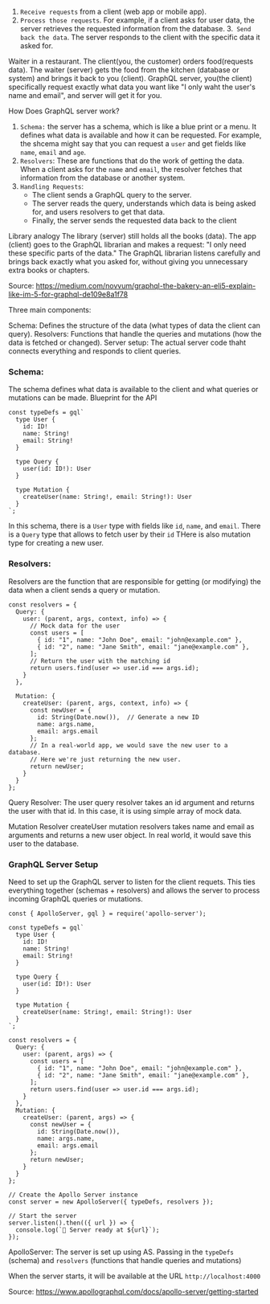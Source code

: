 1. `Receive requests` from a client (web app or mobile app).
2. `Process those requests`. For example, if a client asks for user data, the server retrieves the requested information from the database.
3.` Send back the data`. The server responds to the client with the specific data it asked for.

Waiter in a restaurant. The client(you, the customer) orders food(requests data). The waiter (server) gets the food from the kitchen (database or system) and brings it back to you (client).
GraphQL server, you(the client) specifically request exactly what data you want like "I only waht the user's name and email", and server will get it for you. 

How Does GraphQL server work?
1. `Schema:` the server has a schema, which is like a blue print or a menu. It defines what data is available and how it can be requested.
For example, the shcema might say that you can request a `user` and get fields like `name`, `email` and `age`.
2. `Resolvers`: These are functions that do the work of getting the data. When a client asks for the `name` and `email`, the resolver fetches that information from the database or another system.
3. `Handling Requests`:
   - The client sends a GraphQL query to the server.
   - The server reads the query, understands which data is being asked for, and users resolvers to get that data.
   - Finally, the server sends the requested data back to the client


Library analogy
The library (server) still holds all the books (data).
The app (client) goes to the GraphQL librarian and makes a request: "I only need these specific parts of the data."
The GraphQL librarian listens carefully and brings back exactly what you asked for, without giving you unnecessary extra books or chapters.

Source: https://medium.com/novvum/graphql-the-bakery-an-eli5-explain-like-im-5-for-graphql-de109e8a1f78

Three main components:

Schema: Defines the structure of the data (what types of data the client can query).
Resolvers: Functions that handle the queries and mutations (how the data is fetched or changed).
Server setup: The actual server code thaht connects everything and responds to client queries.

### Schema:
The schema defines what data is available to the client and what queries or mutations can be made. Blueprint for the API

```
const typeDefs = gql`
  type User {
    id: ID!
    name: String!
    email: String!
  }

  type Query {
    user(id: ID!): User
  }

  type Mutation {
    createUser(name: String!, email: String!): User
  }
`;
```
In this schema, there is a `User` type with fields like `id`, `name`, and `email`.
There is a `Query` type that allows to fetch user by their `id`
THere is also mutation type for creating a new user.

### Resolvers:

Resolvers are the function that are responsible for getting (or modifying) the data when a client sends a query or mutation.

```
const resolvers = {
  Query: {
    user: (parent, args, context, info) => {
      // Mock data for the user
      const users = [
        { id: "1", name: "John Doe", email: "john@example.com" },
        { id: "2", name: "Jane Smith", email: "jane@example.com" },
      ];
      // Return the user with the matching id
      return users.find(user => user.id === args.id);
    }
  },

  Mutation: {
    createUser: (parent, args, context, info) => {
      const newUser = {
        id: String(Date.now()),  // Generate a new ID
        name: args.name,
        email: args.email
      };
      // In a real-world app, we would save the new user to a database.
      // Here we're just returning the new user.
      return newUser;
    }
  }
};
```
Query Resolver:
The user query resolver takes an id argument and returns the user with that id. In this case, it is using simple array of mock data.

Mutation Resolver 
createUser mutation resolvers takes name and email as arguments and returns a new user object. In real world, it would save this user to the database. 

### GraphQL Server Setup 
Need to set up the GraphQL server to listen for the client requets. This ties everything together (schemas + resolvers) and allows the server to process incoming GraphQL queries or mutations.

```
const { ApolloServer, gql } = require('apollo-server');

const typeDefs = gql`
  type User {
    id: ID!
    name: String!
    email: String!
  }

  type Query {
    user(id: ID!): User
  }

  type Mutation {
    createUser(name: String!, email: String!): User
  }
`;

const resolvers = {
  Query: {
    user: (parent, args) => {
      const users = [
        { id: "1", name: "John Doe", email: "john@example.com" },
        { id: "2", name: "Jane Smith", email: "jane@example.com" },
      ];
      return users.find(user => user.id === args.id);
    }
  },
  Mutation: {
    createUser: (parent, args) => {
      const newUser = {
        id: String(Date.now()),
        name: args.name,
        email: args.email
      };
      return newUser;
    }
  }
};

// Create the Apollo Server instance
const server = new ApolloServer({ typeDefs, resolvers });

// Start the server
server.listen().then(({ url }) => {
  console.log(`🚀 Server ready at ${url}`);
});
```

ApolloServer: The server is set up using AS. Passing in the `typeDefs` (schema) and `resolvers` (functions that handle queries and mutations)

When the server starts, it will be available at the URL `http://localhost:4000`

Source: https://www.apollographql.com/docs/apollo-server/getting-started
